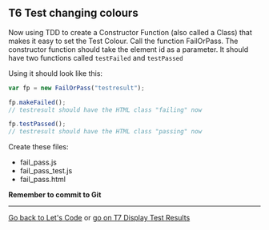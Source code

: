 ## T6 Test changing colours

Now using TDD to create a Constructor Function (also called a Class) that makes it easy to set the Test Colour. Call the function FailOrPass. The constructor function should take the element id as a parameter. It should have two functions called `testFailed` and `testPassed`

Using it should look like this:

```javascript
var fp = new FailOrPass("testresult");

fp.makeFailed();
// testresult should have the HTML class "failing" now

fp.testPassed();
// testresult should have the HTML class "passing" now
```

Create these files:

* fail_pass.js
* fail_pass_test.js
* fail_pass.html

**Remember to commit to Git**

---

[Go back to Let's Code](lets_code.md) or [go on T7 Display Test Results](t7-display-test-results.md)
